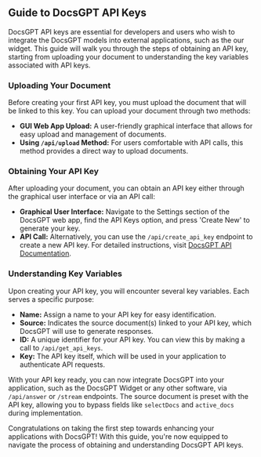 ## Guide to DocsGPT API Keys

DocsGPT API keys are essential for developers and users who wish to integrate the  DocsGPT models into external applications, such as the our widget. This guide will walk you through the steps of obtaining an API key, starting from uploading your document to understanding the key variables associated with API keys.

### Uploading Your Document

Before creating your first API key, you must upload the document that will be linked to this key. You can upload your document through two methods:

- **GUI Web App Upload:** A user-friendly graphical interface that allows for easy upload and management of documents.
- **Using `/api/upload` Method:** For users comfortable with API calls, this method provides a direct way to upload documents.

### Obtaining Your API Key

After uploading your document, you can obtain an API key either through the graphical user interface or via an API call:

- **Graphical User Interface:** Navigate to the Settings section of the DocsGPT web app, find the API Keys option, and press 'Create New' to generate your key.
- **API Call:** Alternatively, you can use the `/api/create_api_key` endpoint to create a new API key. For detailed instructions, visit [DocsGPT API Documentation](https://docs.docsgpt.cloud/Developing/API-docs#8-apicreate_api_key).

### Understanding Key Variables

Upon creating your API key, you will encounter several key variables. Each serves a specific purpose:

- **Name:** Assign a name to your API key for easy identification.
- **Source:** Indicates the source document(s) linked to your API key, which DocsGPT will use to generate responses.
- **ID:** A unique identifier for your API key. You can view this by making a call to `/api/get_api_keys`.
- **Key:** The API key itself, which will be used in your application to authenticate API requests.

With your API key ready, you can now integrate DocsGPT into your application, such as the DocsGPT Widget or any other software, via `/api/answer` or `/stream` endpoints. The source document is preset with the API key, allowing you to bypass fields like `selectDocs` and `active_docs` during implementation.

Congratulations on taking the first step towards enhancing your applications with DocsGPT! With this guide, you're now equipped to navigate the process of obtaining and understanding DocsGPT API keys.